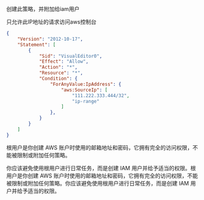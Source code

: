 

创建此策略，并附加给iam用户

只允许此IP地址的请求访问aws控制台

```json
{
    "Version": "2012-10-17",
    "Statement": [
        {
            "Sid": "VisualEditor0",
            "Effect": "Allow",
            "Action": "*",
            "Resource": "*",
            "Condition": {
                "ForAnyValue:IpAddress": {
                    "aws:SourceIp": [
                        "111.222.333.444/32",
                        "ip-range"
                    ]
                },
            }
        }
    ]
}
```



根用户是你创建 AWS 账户时使用的邮箱地址和密码，它拥有完全的访问权限，不能被限制或附加任何策略。

你应该避免使用根用户进行日常任务，而是创建 IAM 用户并给予适当的权限。根用户是你创建 AWS 账户时使用的邮箱地址和密码，它拥有完全的访问权限，不能被限制或附加任何策略。你应该避免使用根用户进行日常任务，而是创建 IAM 用户并给予适当的权限。